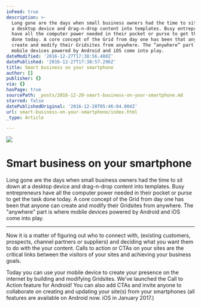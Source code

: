 ```yaml
---
inFeed: true
description: >-
  Long gone are the days when small business owners had the time to sit down at
  a desktop device and drag-n-drop content into templates. Busy entrepreneurs
  have all the computer power needed in their pocket or purse to get the task
  done today. A core concept of the Grid from day one has been that anyone can
  create and modify their Gridsites from anywhere. The “anywhere” part is where
  mobile devices powered by Android and iOS come into play.
dateModified: '2016-12-27T17:38:56.480Z'
datePublished: '2016-12-27T17:38:57.296Z'
title: Smart business on your smartphone
author: []
publisher: {}
via: {}
hasPage: true
sourcePath: _posts/2016-12-20-smart-business-on-your-smartphone.md
starred: false
datePublishedOriginal: '2016-12-20T05:46:04.004Z'
url: smart-business-on-your-smartphone/index.html
_type: Article

---
```

![](https://the-grid-user-content.s3-us-west-2.amazonaws.com/66b62c53-9728-4633-9116-a4d532fd7d76.jpg)

# Smart business on your smartphone

Long gone are the days when small business owners had the time to sit down at a desktop device and drag-n-drop content into templates. Busy entrepreneurs have all the computer power needed in their pocket or purse to get the task done today. A core concept of the Grid from day one has been that anyone can create and modify their Gridsites from anywhere. The "anywhere" part is where mobile devices powered by Android and iOS come into play.

---

Now it is a matter of figuring out who to connect with, (existing customers, prospects, channel partners or suppliers) and deciding what you want them to do with the your content. Calls to action or CTAs on your sites are the critical links between the visitors of your sites and achieving your business goals.

Today you can use your mobile device to create your presence on the internet by building and modifying Gridsites. We've launched the Call to Action feature for Android! You can also add CTAs and invite anyone to collaborate on creating and updating your site(s) from your smartphones (all features are available on Android now. iOS in January 2017.)